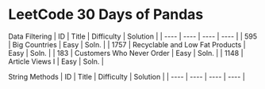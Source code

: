 # LeetCode 30 Days of Pandas

Data Filtering
| ID | Title | Difficulty | Solution | 
| ---- | ---- | ---- | ---- |
| 595 | Big Countries | Easy | Soln. |
| 1757 | Recyclable and Low Fat Products | Easy | Soln. |
| 183 | Customers Who Never Order | Easy | Soln. |
| 1148 | Article Views I | Easy | Soln. |

String Methods
| ID | Title | Difficulty | Solution | 
| ---- | ---- | ---- | ---- |
